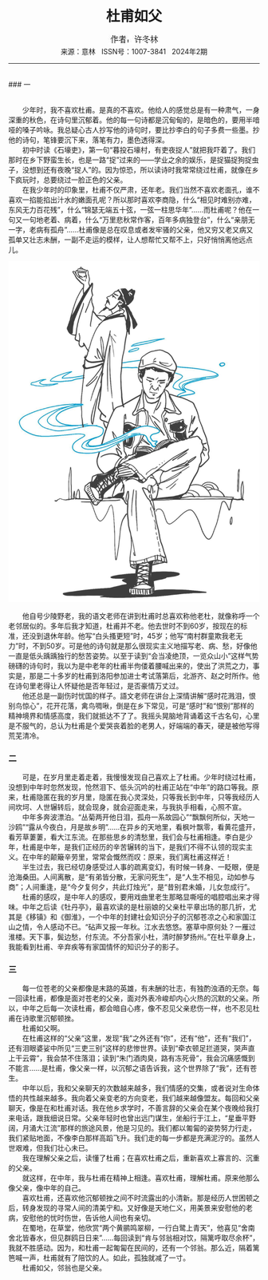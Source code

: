 # <center>杜甫如父</center>

<div align=center><img src="https://raw.githubusercontent.com/leaguecn/magazines/main/img_authors/%25d7%25f7%25d5%25df%25a3%25ba%25d0%25ed%25b6%25ac%25c1%25d6.jpg"></div>

<center>来源：意林   ISSN号：1007-3841   2024年2期</center>

* * *

<br>### 一

  
<br>　　少年时，我不喜欢杜甫。是真的不喜欢。他给人的感觉总是有一种肃气，一身深重的秋色，在诗句里沉郁着。他的每一句诗都是沉甸甸的，是暗色的，要用半喑哑的嗓子吟咏。我总疑心古人抄写他的诗句时，要比抄李白的句子多费一些墨。抄他的诗句，笔锋要沉下来，落笔有力，墨色透得深。  
　　初中时读《石壕吏》，第一句“暮投石壕村，有吏夜捉人”就把我吓着了。我们那时在乡下野蛮生长，也是一路“捉”过来的——学业之余的娱乐，是捉猫捉狗捉虫子，没想到还有夜晚“捉人”的。因为惊恐，所以读诗时我常常绕过杜甫，就像在乡下疯玩时，总要绕过一脸正色的父亲。  
　　在我少年时的印象里，杜甫不仅严肃，还年老。我们当然不喜欢老面孔，谁不喜欢一掐能掐出汁水的嫩面孔呢？所以那时喜欢李商隐，什么“相见时难别亦难，东风无力百花残”，什么“锦瑟无端五十弦，一弦一柱思华年”……而杜甫呢？他在一句又一句地老着、病着，什么“万里悲秋常作客，百年多病独登台”，什么“亲朋无一字，老病有孤舟”……杜甫像是总在叹息或者发牢骚的父亲，他又穷又老又病又孤单又壮志未酬，一副不走运的模样，让人想帮忙又帮不上，只好悄悄离他远点儿。

![](https://raw.githubusercontent.com/leaguecn/magazines/main/img/yili20240202-1-l.jpg)

  
　　他自号少陵野老，我的语文老师在讲到杜甫时总喜欢称他老杜，就像称呼一个老邻居似的。多年后我才知道，杜甫并不老。他去世时不到60岁，按现在的标准，还没到退休年龄。他写“白头搔更短”时，45岁；他写“南村群童欺我老无力”时，不到50岁。可是他的诗句就是那么很现实主义地描写老、病、愁，好像他一直是低头踽踽独行的愁苦姿势。以至于读到“会当凌绝顶，一览众山小”这样气势磅礴的诗句时，我以为是中老年的杜甫半佝偻着腰喊出来的，使出了洪荒之力，事实是，那是二十多岁的杜甫到洛阳参加进士考试落第后，北游齐、赵之时所作。他在诗句里老得让人怀疑他是否年轻过，是否豪情万丈过。  
　　他还总是一副伤时忧国的样子。語文老师在讲台上深情讲解“感时花溅泪，恨别鸟惊心”，花开花落，禽鸟啁啾，倒是在乡下常见，可是“感时”和“恨别”那样的精神境界和情感高度，我们就抵达不了了。我摇头晃脑地背诵着这千古名句，心里是不服气的，总认为杜甫是个爱哭丧着脸的老男人，好端端的春天，硬是被他写得荒芜清冷。

### 二

  
　　可是，在岁月里走着走着，我慢慢发现自己喜欢上了杜甫。少年时绕过杜甫，没想到中年时忽然发现，怆然泪下、低头沉吟的杜甫正站在“中年”的路口等我。原来，杜甫隐匿在我的岁月里，隐匿在我心灵深处，只等我长到中年，只等我经历人间坎坷、人世辗转后，就会现身，就会迎面走来，与我执手相看，心照不宣。  
　　中年多奔波漂泊。“丛菊两开他日泪，孤舟一系故园心”“飘飘何所似，天地一沙鸥”“露从今夜白，月是故乡明”……在异乡的天地里，看枫叶飘零，看黄花盛开，看芳草萋萋，看大江东流。在那些思乡的清愁里，我们会与杜甫相逢。李白是少年，杜甫是中年，是我们正经历的辛苦辗转的当下，是我们不得不认领的现实主义。在中年的颠簸辛劳里，常常会慨然而叹：原来，我们离杜甫这样近！  
　　半生过去，我已经切身感受过人事的疏离变幻，有时候一转身、一眨眼，便是沧海桑田。人间离散，是“有弟皆分散，无家问死生”，是“人生不相见，动如参与商”；人间重逢，是“今夕复何夕，共此灯烛光”，是“昔别君未婚，儿女忽成行”。  
　　杜甫的感叹，是中年人的感叹，要用戏曲里老生那略显嘶哑的唱腔唱出来才得味。中年之后读《牡丹亭》，最喜欢读的是杜丽娘的父亲杜平章出场的那几折，尤其是《移镇》和《御淮》，一个中年的封建社会知识分子的沉郁苍凉之心和家国江山之情，令人感动不已。“砧声又报一年秋。江水去悠悠。塞草中原何处？一雁过淮楼。天下事，鬓边愁，付东流。不分吾家小杜，清时醉梦扬州。”在杜平章身上，我能看到杜甫、辛弃疾等有家国情怀的知识分子的影子。

### 三

  
　　每一位苍老的父亲都像是末路的英雄，有未酬的壮志，有独酌浊酒的无奈。每一回读杜甫，都像是面对苍老的父亲，面对外表冷峻却内心火热的沉默的父亲。所以，中年之后每一次读杜甫，都会暗自心疼，像不忍见父亲悲伤一样，也不忍见杜甫在诗歌里沉郁顿挫。  
　　杜甫如父啊。  
　　在杜甫这样的“父亲”这里，发现“我”之外还有“你”，还有“他”，还有“我们”，还有泪眼婆娑中所见“三吏三别”这样的悲惨世界。读到“牵衣顿足拦道哭，哭声直上干云霄”，我会禁不住落泪；读到“朱门酒肉臭，路有冻死骨”，我会沉痛感慨到不能言……是杜甫，像父亲一样，以沉郁之语告诉我，这个世界除了“我”，还有苍生。  
　　中年以后，我和父亲聊天的次数越来越多，我们情感的交集，或者说对生命体悟的共性越来越多。我向着父亲变老的方向变老，我们越来越像盟友。每回和父亲聊天，像是在和杜甫对话。我在他乡求学时，不善言辞的父亲会在某个夜晚给我打来电话，跟我细说日常。父亲年轻时也曾出远门谋生，坐船行于江上，“星垂平野阔，月涌大江流”那样的旅途风景，他是习见的。我们都以匍匐的姿势努力行走，我们紧贴地面，不像李白那样高蹈飞升。我们走的每一步都是充满泥泞的。虽然人世艰难，但我们壮心未已。  
　　我在理解父亲之后，读懂了杜甫；在喜欢杜甫之后，重新喜欢上寡言的、沉重的父亲。  
　　就这样，在中年，我与杜甫在精神上相逢。喜欢杜甫，理解杜甫。原来他那么像父亲，像中年的自己。  
　　喜欢杜甫，还喜欢他沉郁顿挫之间不时流露出的小清新。那是经历人世困顿之后，转身发现的寻常人间的清美宁和。又好像是天地仁义，用美景来安慰他的老病，安慰他的忧时伤世，告诉他人间也有亲切。  
　　在蜀地，在草堂，他欣赏“两个黄鹂鸣翠柳，一行白鹭上青天”，他喜见“舍南舍北皆春水，但见群鸥日日来”……每回读到“肯与邻翁相对饮，隔篱呼取尽余杯”，我就不胜感动。因为，和杜甫一起匍匐在民间的，还有一个邻翁。那么近，隔着篱笆喊一声，杜甫就有了陪饮的人。如此，孤独就减了一寸。  
　　杜甫如父，邻翁也是父亲。
